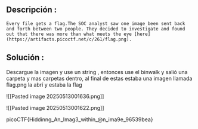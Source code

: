 ## Descripción :
	Every file gets a flag.The SOC analyst saw one image been sent back and forth between two people. They decided to investigate and found out that there was more than what meets the eye [here](https://artifacts.picoctf.net/c/261/flag.png).


## Solución :
Descargue la imagen y use un string , entonces use el binwalk y salió una carpeta y mas carpetas dentro, al final de estas estaba una imagen llamada flag.png la abrí y estaba la flag 

![[Pasted image 20250513001636.png]]


![[Pasted image 20250513001622.png]]


picoCTF{Hiddinng_An_Imag3_within_@n_ima9e_96539bea}
